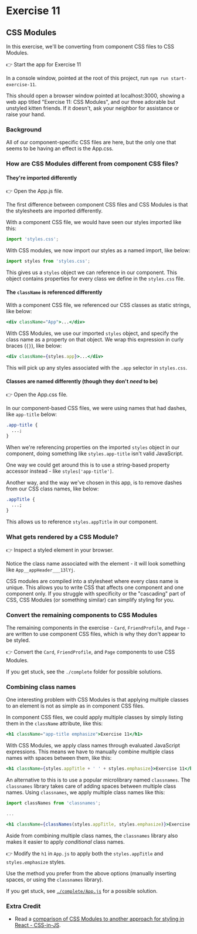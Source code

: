 # Exercise 11

## CSS Modules

In this exercise, we'll be converting from component CSS files to CSS Modules.

👉 Start the app for Exercise 11

In a console window, pointed at the root of this project, run `npm run start-exercise-11`.

This should open a browser window pointed at localhost:3000, showing a web app titled "Exercise 11: CSS Modules", and our three adorable but unstyled kitten friends. If it doesn't, ask your neighbor for assistance or raise your hand.

### Background

All of our component-specific CSS files are here, but the only one that seems to be having an effect is the App.css.

### How are CSS Modules different from component CSS files?

#### They're imported differently

👉 Open the App.js file.

The first difference between component CSS files and CSS Modules is that the stylesheets are imported differently.

With a component CSS file, we would have seen our styles imported like this:

```jsx
import 'styles.css';
```

With CSS modules, we now import our styles as a named import, like below:

```jsx
import styles from 'styles.css';
```

This gives us a `styles` object we can reference in our component. This object contains properties for every class we define in the `styles.css` file.

#### The `className` is referenced differently

With a component CSS file, we referenced our CSS classes as static strings, like below:

```jsx
<div className="App">...</div>
```

With CSS Modules, we use our imported `styles` object, and specify the class name as a property on that object. We wrap this expression in curly braces (`{}`), like below:

```jsx
<div className={styles.app}>...</div>
```

This will pick up any styles associated with the `.app` selector in `styles.css`.

#### Classes are named differently (though they don't _need_ to be)

👉 Open the App.css file.

In our component-based CSS files, we were using names that had dashes, like `app-title` below:

```css
.app-title {
  ...;
}
```

When we're referencing properties on the imported `styles` object in our component, doing something like `styles.app-title` isn't valid JavaScript.

One way we could get around this is to use a string-based property accessor instead - like `styles['app-title']`.

Another way, and the way we've chosen in this app, is to remove dashes from our CSS class names, like below:

```css
.appTitle {
  ...;
}
```

This allows us to reference `styles.appTitle` in our component.

### What gets rendered by a CSS Module?

👉 Inspect a styled element in your browser.

Notice the class name associated with the element - it will look something like `App__appHeader___13lYj`.

CSS modules are compiled into a stylesheet where every class name is unique. This allows you to write CSS that affects one component and one component only. If you struggle with specificity or the "cascading" part of CSS, CSS Modules (or something similar) can simplify styling for you.

### Convert the remaining components to CSS Modules

The remaining components in the exercise - `Card`, `FriendProfile`, and `Page` - are written to use component CSS files, which is why they don't appear to be styled.

👉 Convert the `Card`, `FriendProfile`, and `Page` components to use CSS Modules.

If you get stuck, see the `./complete` folder for possible solutions.

### Combining class names

One interesting problem with CSS Modules is that applying multiple classes to an element is not as simple as in component CSS files.

In component CSS files, we could apply multiple classes by simply listing them in the `className` attribute, like this:

```jsx
<h1 className="app-title emphasize">Exercise 11</h1>
```

With CSS Modules, we apply class names through evaluated JavaScript expressions. This means we have to manually combine multiple class names with spaces between them, like this:

```jsx
<h1 className={styles.appTitle + ' ' + styles.emphasize}>Exercise 11</h1>
```

An alternative to this is to use a popular microlibrary named `classnames`. The `classnames` library takes care of adding spaces between multiple class names. Using `classnames`, we apply multiple class names like this:

```jsx
import classNames from 'classnames';

...

<h1 className={classNames(styles.appTitle, styles.emphasize)}>Exercise 11</h1>
```

Aside from combining multiple class names, the `classnames` library also makes it easier to apply _conditional_ class names.

👉 Modify the `h1` in `App.js` to apply both the `styles.appTitle` and `styles.emphasize` styles.

Use the method you prefer from the above options (manually inserting spaces, or using the `classnames` library).

If you get stuck, see [`./complete/App.js`](./complete/App.js) for a possible solution.

### Extra Credit

- Read a [comparison of CSS Modules to another approach for styling in React - CSS-in-JS](https://medium.com/@pioul/modular-css-with-react-61638ae9ea3e).
